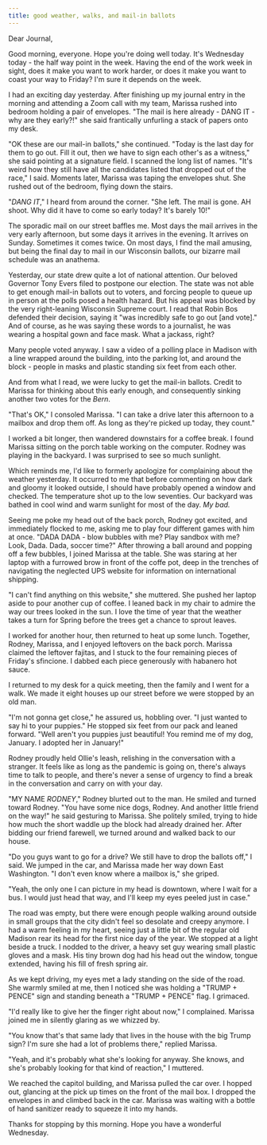 ```yaml
---
title: good weather, walks, and mail-in ballots
---
```


Dear Journal,

Good morning, everyone.  Hope you're doing well today.  It's Wednesday
today - the half way point in the week.  Having the end of the work
week in sight, does it make you want to work harder, or does it make
you want to coast your way to Friday?  I'm sure it depends on the
week.

I had an exciting day yesterday.  After finishing up my journal entry
in the morning and attending a Zoom call with my team, Marissa rushed
into bedroom holding a pair of envelopes.  "The mail is here already -
DANG IT - why are they early?!" she said frantically unfurling a stack
of papers onto my desk.

"OK these are our mail-in ballots," she continued.  "Today is the last
day for them to go out.  Fill it out, then we have to sign each
other's as a witness," she said pointing at a signature field.  I
scanned the long list of names.  "It's weird how they still have all
the candidates listed that dropped out of the race," I said.  Moments
later, Marissa was taping the envelopes shut. She rushed out of the
bedroom, flying down the stairs.

"_DANG IT_," I heard from around the corner.  "She left.  The mail is
gone.  AH shoot.  Why did it have to come so early today?  It's barely
10!"

The sporadic mail on our street baffles me.  Most days the mail
arrives in the very early afternoon, but some days it arrives in the
evening.  It arrives on Sunday.  Sometimes it comes twice.  On most
days, I find the mail amusing, but being the final day to mail in our
Wisconsin ballots, our bizarre mail schedule was an anathema.

Yesterday, our state drew quite a lot of national attention.  Our
beloved Governor Tony Evers filed to postpone our election.  The state
was not able to get enough mail-in ballots out to voters, and forcing
people to queue up in person at the polls posed a health hazard.  But
his appeal was blocked by the very right-leaning Wisconsin Supreme
court.  I read that Robin Bos defended their decision, saying it "was
incredibly safe to go out \[and vote\]."  And of course, as he was
saying these words to a journalist, he was wearing a hospital gown and
face mask.  What a jackass, right?

Many people voted anyway.  I saw a video of a polling place in Madison
with a line wrapped around the building, into the parking lot, and
around the block - people in masks and plastic standing six feet from
each other.

And from what I read, we were lucky to get the mail-in ballots.
Credit to Marissa for thinking about this early enough, and
consequently sinking another two votes for the _Bern_.

"That's OK," I consoled Marissa.  "I can take a drive later this
afternoon to a mailbox and drop them off.  As long as they're picked
up today, they count."

I worked a bit longer, then wandered downstairs for a coffee break.  I
found Marissa sitting on the porch table working on the computer.
Rodney was playing in the backyard.  I was surprised to see so much
sunlight.

Which reminds me, I'd like to formerly apologize for complaining about
the weather yesterday.  It occurred to me that before commenting on
how dark and gloomy it looked outside, I should have probably opened a
window and checked.  The temperature shot up to the low seventies.
Our backyard was bathed in cool wind and warm sunlight for most of the
day.  _My bad._

Seeing me poke my head out of the back porch, Rodney got excited, and
immediately flocked to me, asking me to play four different games with
him at once.  "DADA DADA - blow bubbles with me? Play sandbox with me?
Look, Dada. Dada, soccer time?"  After throwing a ball around and
popping off a few bubbles, I joined Marissa at the table.  She was
staring at her laptop with a furrowed brow in front of the coffe pot,
deep in the trenches of navigating the neglected UPS website for
information on international shipping.

"I can't find anything on this website," she muttered.  She pushed her
laptop aside to pour another cup of coffee.  I leaned back in my chair
to admire the way our trees looked in the sun.  I love the time of
year that the weather takes a turn for Spring before the trees get a
chance to sprout leaves.

I worked for another hour, then returned to heat up some lunch.
Together, Rodney, Marissa, and I enjoyed leftovers on the back porch.
Marissa claimed the leftover fajitas, and I stuck to the four
remaining pieces of Friday's sfincione.  I dabbed each piece
generously with habanero hot sauce.

I returned to my desk for a quick meeting, then the family and I went
for a walk.  We made it eight houses up our street before we were
stopped by an old man.

"I'm not gonna get close," he assured us, hobbling over.  "I just
wanted to say hi to your puppies."  He stopped six feet from our pack
and leaned forward.  "Well aren't you puppies just beautiful!  You
remind me of my dog, January.  I adopted her in January!"

Rodney proudly held Ollie's leash, relishing in the conversation with
a stranger.  It feels like as long as the pandemic is going on,
there's always time to talk to people, and there's never a sense of
urgency to find a break in the conversation and carry on with your
day.

"MY NAME _RODNEY_," Rodney blurted out to the man.  He smiled and
turned toward Rodney.  "You have some nice dogs, Rodney.  And another
little friend on the way!" he said gesturing to Marissa.  She politely
smiled, trying to hide how much the short waddle up the block had
already drained her.  After bidding our friend farewell, we turned
around and walked back to our house.

"Do you guys want to go for a drive?  We still have to drop the
ballots off," I said.  We jumped in the car, and Marissa made her way
down East Washington.  "I don't even know where a mailbox is," she
griped.

"Yeah, the only one I can picture in my head is downtown, where I wait
for a bus.  I would just head that way, and I'll keep my eyes peeled
just in case."

The road was empty, but there were enough people walking around
outside in small groups that the city didn't feel so desolate and
creepy anymore.  I had a warm feeling in my heart, seeing just a
little bit of the regular old Madison rear its head for the first nice
day of the year.  We stopped at a light beside a truck.  I nodded to
the driver, a heavy set guy wearing small plastic gloves and a mask.
His tiny brown dog had his head out the window, tongue extended,
having his fill of fresh spring air.

As we kept driving, my eyes met a lady standing on the side of the
road.  She warmly smiled at me, then I noticed she was holding a
"TRUMP + PENCE" sign and standing beneath a "TRUMP + PENCE" flag.  I
grimaced.

"I'd really like to give her the finger right about now," I
complained.  Marissa joined me in silently glaring as we whizzed by.

"You know that's that same lady that lives in the house with the big
Trump sign?  I'm sure she had a lot of problems there," replied
Marissa.

"Yeah, and it's probably what she's looking for anyway.  She knows,
and she's probably looking for that kind of reaction," I muttered.

We reached the capitol building, and Marissa pulled the car over.  I
hopped out, glancing at the pick up times on the front of the mail
box.  I dropped the envelopes in and climbed back in the car.  Marissa
was waiting with a bottle of hand sanitizer ready to squeeze it into
my hands.

Thanks for stopping by this morning.  Hope you have a wonderful
Wednesday.
